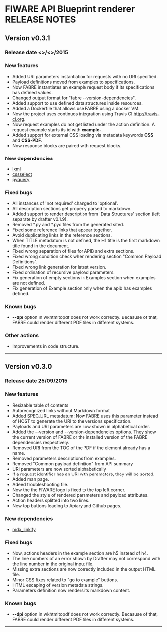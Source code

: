 # FIWARE API Blueprint renderer RELEASE NOTES

## Version v0.3.1
### Release date <>/<>/2015 

### New features
* Added URI parameters instantiation for requests with no URI specified.
* Payload definitions moved from examples to specifications.
* Now FABRE instantiates an example request body if its specifications has defined values.
* Changed output format for "fabre --version-dependencies".
* Added support to use defined data structures inside resources.
* Added a Dockerfile that allows use FABRE using a docker VM.
* Now the project uses continuos integration using Travis CI <http://travis-ci.org>.
* Now request examples do not get listed under the action definition. A request example starts its id with **example-**.
* Added support for external CSS loading via metadata keywords **CSS** and **CSS-PDF**.
* Now response blocks are paired with request blocks.

### New dependencies
* [lxml](http://lxml.de/)
* [cssselect](https://github.com/SimonSapin/cssselect/)
* [pyquery](https://github.com/gawel/pyquery/)

### Fixed bugs
* All instances of 'not required' changed to 'optional'.
* All description sections get properly parsed to markdown.
* Added support to render description from 'Data Structures' section (left separate by drafter v0.1.9).
* Removed *.py and *.pyc files from the generated sited.
* Fixed some reference links that appear together.
* Avoid duplicating links in the reference sections.
* When TITLE metadatum is not defined, the H1 title is the first markdown title found in the document.
* Fixed wrong separation of files for APIB and extra sections.
* Fixed wrong condition check when rendering section "Common Payload Definitions".
* Fixed wrong link generation for latest version.
* Fixed ordination of recursive payload parameters.
* Fix generation of empty sections in Examples section when examples are not defined.
* Fix generation of Example section only when the apib has examples defined.

### Known bugs
* **--dpi** option in wkhtmltopdf does not work correctly. Becasuse of that, FABRE could render different PDF files in different systems.

### Other actions
* Improvements in code structure.

----


## Version v0.3.0
### Release date 25/09/2015 

### New features
* Resizable table of contents
* Autorecognized links without Markdown format
* Added SPEC_URL metadatum: Now FABRE uses this parameter instead of HOST to generate the URI to the versions specification.
* Payloads and URI parameters are now shown in alphabetical order.
* Added the --version and --version-dependencies options. They show the current version of FABRE or the installed version of the FABRE dependencies respectively.
* Removed URI from the TOC of the PDF if the element already has a name.
* Removed parameters descriptions from examples.
* Removed "Common payload definition" from API summary
* URI parameters are now sorted alphabetically
* If a request identifier has an URI with parameters, they will be sorted.
* Added man page.
* Adeed troubleshooting file.
* Now the the FIWARE logo is fixed to the top left corner.
* Changed the style of rendered parameters and payload attributes.
* Action headers splitted into two lines.
* New top buttons leading to Apiary and Github pages.

### New dependencies
* [mdx_linkify](https://github.com/daGrevis/mdx_linkify)

### Fixed bugs
* Now, actions headers in the example section are h5 instead of h4.
* The line numbers of an error shown by Drafter may not correspond with the line number in the original input file.
* Missing extra sections are now correctly included in the output HTML file.
* Minor CSS fixes related to "go to example" buttons.
* HTML escaping of version metadata strings.
* Parameters definition now renders its markdown content.

### Known bugs
* **--dpi** option in wkhtmltopdf does not work correctly. Becasuse of that, FABRE could render different PDF files in different systems.

----

